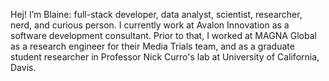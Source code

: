 Hej! I’m Blaine: full-stack developer, data analyst, scientist, researcher, nerd, and curious person. I currently work at Avalon Innovation as a software development consultant. Prior to that, I worked at MAGNA Global as a research engineer for their Media Trials team, and as a graduate student researcher in Professor Nick Curro's lab at University of California, Davis.

<!---
blaine-t-bush/blaine-t-bush is a ✨ special ✨ repository because its `README.md` (this file) appears on your GitHub profile.
You can click the Preview link to take a look at your changes.
--->
